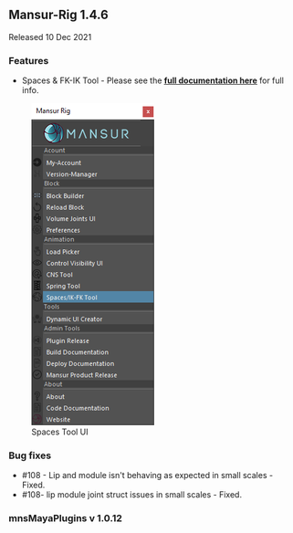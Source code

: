 ## Mansur-Rig 1.4.6
Released 10 Dec 2021

### Features
- Spaces & FK-IK Tool - Please see the <a href = "../../userGuides/Spaces-IK-FK-Tool/"><b><u> full documentation here</u></b></a> for full info.
<figure>
  <img src="../../images/releaseNotes/146_spacesToolLoad.png"/>
  <figcaption>Spaces Tool UI</figcaption>
</figure>

### Bug fixes
- \#108 - Lip and module isn't behaving as expected in small scales - Fixed.
- \#108- lip module joint struct issues in small scales - Fixed.

### mnsMayaPlugins v 1.0.12